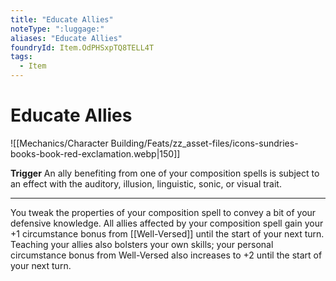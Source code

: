 ```yaml
---
title: "Educate Allies"
noteType: ":luggage:"
aliases: "Educate Allies"
foundryId: Item.OdPHSxpTQ8TELL4T
tags:
  - Item
---
```


# Educate Allies
![[Mechanics/Character Building/Feats/zz_asset-files/icons-sundries-books-book-red-exclamation.webp|150]]

**Trigger** An ally benefiting from one of your composition spells is subject to an effect with the auditory, illusion, linguistic, sonic, or visual trait.

* * *

You tweak the properties of your composition spell to convey a bit of your defensive knowledge. All allies affected by your composition spell gain your +1 circumstance bonus from [[Well-Versed]] until the start of your next turn. Teaching your allies also bolsters your own skills; your personal circumstance bonus from Well-Versed also increases to +2 until the start of your next turn.



